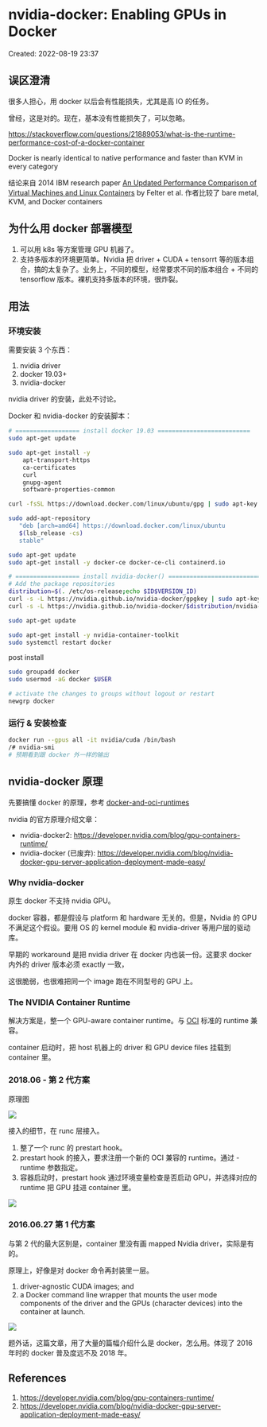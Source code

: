 # nvidia-docker: Enabling GPUs in Docker

Created: 2022-08-19 23:37

## 误区澄清

很多人担心，用 docker 以后会有性能损失，尤其是高 IO 的任务。

曾经，这是对的。现在，基本没有性能损失了，可以忽略。

https://stackoverflow.com/questions/21889053/what-is-the-runtime-performance-cost-of-a-docker-container

Docker is nearly identical to native performance and faster than KVM in every category

结论来自 2014 IBM research paper [An Updated Performance Comparison of Virtual Machines and Linux Containers](http://domino.research.ibm.com/library/cyberdig.nsf/papers/0929052195DD819C85257D2300681E7B/$File/rc25482.pdf) by Felter et al. 作者比较了 bare metal, KVM, and Docker containers

## 为什么用 docker 部署模型

1. 可以用 k8s 等方案管理 GPU 机器了。
2. 支持多版本的环境更简单。Nvidia 把 driver + CUDA + tensorrt 等的版本组合，搞的太复杂了。业务上，不同的模型，经常要求不同的版本组合 + 不同的 tensorflow 版本。裸机支持多版本的环境，很炸裂。

## 用法

### 环境安装

需要安装 3 个东西：

1. nvidia driver
2. docker 19.03+
3. nvidia-docker

nvidia driver 的安装，此处不讨论。

Docker 和 nvidia-docker 的安装脚本：

```bash
# ================== install docker 19.03 ==========================
sudo apt-get update

sudo apt-get install -y
    apt-transport-https
    ca-certificates
    curl
    gnupg-agent
    software-properties-common

curl -fsSL https://download.docker.com/linux/ubuntu/gpg | sudo apt-key add -

sudo add-apt-repository
   "deb [arch=amd64] https://download.docker.com/linux/ubuntu
   $(lsb_release -cs)
   stable"

sudo apt-get update
sudo apt-get install -y docker-ce docker-ce-cli containerd.io

# ================== install nvidia-docker() ==========================
# Add the package repositories
distribution=$(. /etc/os-release;echo $ID$VERSION_ID)
curl -s -L https://nvidia.github.io/nvidia-docker/gpgkey | sudo apt-key add -
curl -s -L https://nvidia.github.io/nvidia-docker/$distribution/nvidia-docker.list | sudo tee /etc/apt/sources.list.d/nvidia-docker.list

sudo apt-get update

sudo apt-get install -y nvidia-container-toolkit
sudo systemctl restart docker
```

post install

```bash
sudo groupadd docker
sudo usermod -aG docker $USER

# activate the changes to groups without logout or restart
newgrp docker
```

### 运行 & 安装检查

```bash
docker run --gpus all -it nvidia/cuda /bin/bash
/# nvidia-smi
# 预期看到跟 docker 外一样的输出
```

## nvidia-docker 原理

先要搞懂 docker 的原理，参考 [docker-and-oci-runtimes](docker-and-oci-runtimes.md)

nvidia 的官方原理介绍文章：

* nvidia-docker2: https://developer.nvidia.com/blog/gpu-containers-runtime/
* nvidia-docker (已废弃): https://developer.nvidia.com/blog/nvidia-docker-gpu-server-application-deployment-made-easy/

### Why nvidia-docker

原生 docker 不支持 nvidia GPU。

docker 容器，都是假设与 platform 和 hardware 无关的。但是，Nvidia 的 GPU 不满足这个假设。要用 OS 的 kernel module 和 nvidia-driver 等用户层的驱动库。

早期的 workaround 是把 nvidia driver 在 docker 内也装一份。这要求 docker 内外的 driver 版本必须 exactly 一致，

这很脆弱，也很难把同一个 image 跑在不同型号的 GPU 上。

### The NVIDIA Container Runtime

解决方案是，整一个 GPU-aware container runtime。与 [OCI](docker-and-oci-runtimes.md) 标准的 runtime 兼容。

container 启动时，把 host 机器上的 driver 和 GPU device files 挂载到 container 里。

### 2018.06 - 第 2 代方案

原理图

![](https://tva1.sinaimg.cn/large/e6c9d24egy1h5cm8dne4oj20hd0ggabi.jpg)

接入的细节，在 runc 层接入。

1. 整了一个 runc 的 prestart hook。
2. prestart hook 的接入，要求注册一个新的 OCI 兼容的 runtime。通过 -runtime 参数指定。
3. 容器启动时，prestart hook 通过环境变量检查是否启动 GPU，并选择对应的 runtime 把 GPU 挂进 container 里。

![](https://tva1.sinaimg.cn/large/e6c9d24egy1h5cmddsv5bj20hd06oglz.jpg)

### 2016.06.27 第 1 代方案

与第 2 代的最大区别是，container 里没有画 mapped Nvidia driver，实际是有的。

原理上，好像是对 docker 命令再封装里一层。

1. driver-agnostic CUDA images; and
2. a Docker command line wrapper that mounts the user mode components of the driver and the GPUs (character devices) into the container at launch.

![](https://tva1.sinaimg.cn/large/e6c9d24egy1h5cnd86n9yj20ei0a9dgu.jpg)

题外话，这篇文章，用了大量的篇幅介绍什么是 docker，怎么用。体现了 2016 年时的 docker 普及度远不及 2018 年。

## References

1. https://developer.nvidia.com/blog/gpu-containers-runtime/
2. https://developer.nvidia.com/blog/nvidia-docker-gpu-server-application-deployment-made-easy/

